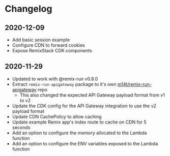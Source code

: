 # Changelog

## 2020-12-09

- Add basic session example
- Configure CDN to forward cookies
- Expose RemixStack CDK components

## 2020-11-29

- Updated to work with @remix-run v0.8.0
- Extract `remix-run-apigateway` package to it's own [m14t/remix-run-apigateway](https://github.com/m14t/remix-run-apigateway) repo
  - This also changed the expected API Gateway payload format from v1 to v2
- Update the CDK config for the API Gateway integration to use the v2 payload format
- Update CDN CachePolicy to allow caching
- Update example Remix app's index route to cache on CDN for 5 seconds
- Add an option to configure the memory allocated to the Lambda function
- Add an option to configure the ENV variables exposed to the Lambda function
